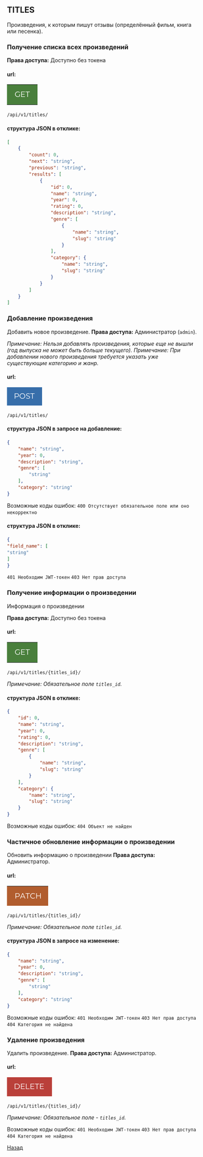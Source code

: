 ## TITLES
Произведения, к которым пишут отзывы (определённый фильм, книга или песенка).

### Получение списка всех произведений

**Права доступа:** Доступно без токена

#### url:
![GET](../png/get.png)
```
/api/v1/titles/
```
#### структура JSON в отклике:
```JSON
[
    {
        "count": 0,
        "next": "string",
        "previous": "string",
        "results": [
            {
                "id": 0,
                "name": "string",
                "year": 0,
                "rating": 0,
                "description": "string",
                "genre": [
                    {
                        "name": "string",
                        "slug": "string"
                    }
                ],
                "category": {
                    "name": "string",
                    "slug": "string"
                }
            }
        ]
    }
]
```

### Добавление произведения
Добавить новое произведение.
**Права доступа:** Администратор (`admin`).

*Примечание: Нельзя добавлять произведения, которые еще не вышли (год выпуска не может быть больше текущего).*
*Примечание: При добавлении нового произведения требуется указать уже существующие категорию и жанр.*

#### url:
![POST](../png/post.png)
```
/api/v1/titles/
```
#### структура JSON в запросе на добавление:
```JSON
{
    "name": "string",
    "year": 0,
    "description": "string",
    "genre": [
        "string"
    ],
    "category": "string"
}
```
Возможные коды ошибок:
`400 Отсутствует обязательное поле или оно некорректно`
#### структура JSON в отклике:
```JSON
{
"field_name": [
"string"
]
}
```
`401 Необходим JWT-токен`
`403 Нет прав доступа`

### Получение информации о произведении
Информация о произведении

**Права доступа:** Доступно без токена
#### url:
![GET](../png/get.png)
```
/api/v1/titles/{titles_id}/
```
*Примечание: Обязательное поле `titles_id`.*
#### структура JSON в отклике:
```JSON
{
    "id": 0,
    "name": "string",
    "year": 0,
    "rating": 0,
    "description": "string",
    "genre": [
        {
            "name": "string",
            "slug": "string"
        }
    ],
    "category": {
        "name": "string",
        "slug": "string"
    }
}
```
Возможные коды ошибок:
`404 Объект не найден`


### Частичное обновление информации о произведении
Обновить информацию о произведении
**Права доступа:** Администратор.


#### url:
![PATCH](../png/patch.png)
```
/api/v1/titles/{titles_id}/
```
*Примечание: Обязательное поле `titles_id`.*
#### структура JSON в запросе на изменение:
```JSON
{
    "name": "string",
    "year": 0,
    "description": "string",
    "genre": [
        "string"
    ],
    "category": "string"
}
```
Возможные коды ошибок:
`401 Необходим JWT-токен`
`403 Нет прав доступа`
`404 Категория не найдена`

### Удаление произведения
Удалить произведение.
**Права доступа:** Администратор.
#### url:
![DELETE](../png/delete.png)
```
/api/v1/titles/{titles_id}/
```
*Примечание: Обязательное поле - `titles_id`.*

Возможные коды ошибок:
`401 Необходим JWT-токен`
`403 Нет прав доступа`
`404 Категория не найдена`

[Назад](../../../README.md)
